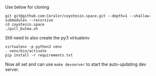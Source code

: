 Use below for cloning

```
git git@github.com:Ceralor/coyotesin.space.git --depth=1 --shallow-submodules --recursive
cd coyotesin.space
./pull_bulma.sh
```

Still need to also create the py3 virtualenv

```
virtualenv -p python3 venv
. venv/bin/activate
pip install -r requirements.txt
```

Now all set and can use `make devserver` to start the auto-updating dev server.
